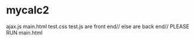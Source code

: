 # mycalc2
ajax.js main.html test.css test.js are front end//
else are back end//
PLEASE RUN main.html
